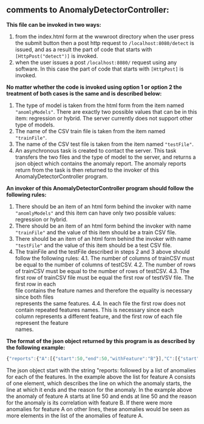 ## comments to AnomalyDetectorController:

**This file can be invoked in two ways:**
1. from the index.html form at the wwwroot directory when the user
    press the submit button then a post http request to `/localhost:8080/detect`
    is issued, and as a result the part of code that starts with 
    `[HttpPost("detect")]` is invoked. 
2. when the user issues a post `/localhost:8080/` request using any software.
    In this case the part of code that starts with `[HttpPost]` is invoked.

**No matter whether the code is invoked using option 1 or option 2 
the treatment of both cases is the same and is described below:**
1. The type of model is taken from the html form from the item named
    `"anomlyModels"`. There are exactly two possible values that can
    be in this item: regression or hybrid. The server currently does not
    support other type of models.
2. The name of the CSV train file is taken from the item named 
    `"trainFile"`.
3. The name of the CSV test file is taken from the item named 
    `"testFile"`.
4. An asynchronous task is created to contact the server. This task transfers
    the two files and the type of model to the server, and returns
    a json object which contains the anomaly report. The anomaly reports
    return from the task is then returned to the invoker of this AnomalyDetectorController program. 

**An invoker of this AnomalyDetectorController program should follow the following rules:**
1. There should be an item of an html form behind the invoker with name
    `"anomlyModels"` and this item can have only two possible values:
    regression or hybrid.
2. There should be an item of an html form behind the invoker with name
    `"trainFile"` and the value of this item should be a train CSV
    file. 
3. There should be an item of an html form behind the invoker with name
    `"testFile"` and the value of this item should be a test CSV
    file. 
4. The trainFile and the testFile described in steps 2 and 3 above should
    follow the following rules:
4.1. The number of columns of trainCSV must be equal to the number of columns of testCSV.
4.2. The number of rows of trainCSV must be equal to the number of rows of testCSV.
4.3. The first row of trainCSV file must be equal the first row of testVSV file.  The first row in each           
    file contains the feature names and therefore the equality is necessary since both files                     
    represents the same features. 
4.4. In each file the first row does not contain repeated features names. This is necessary since each            
    column represents a different feature, and the first row of each file represent the feature            
    names. 

**The format of the json object returned by this program is as described by the following example:**
```js
{"reports":{"A":[{"start":50,"end":50,"withFeature":"B"}],"C":[{"start":86,"end":86,"withFeature":"D"}]}}
```

The json object start with the string "reports: followed by a list of anomalies for each of the
features. In the example above the list for feature A consists of one element, which describes
the line on which the anomaly starts, the line at which it ends and the reason for the anomaly. 
In the example above the anomaly of feature A starts at line 50 and ends at line 50 and the
reason for the anomaly is its correlation with feature B. If there were more anomalies for
feature A on other lines, these anomalies would be seen as more elements in the
list of the anomalies of feature A.
